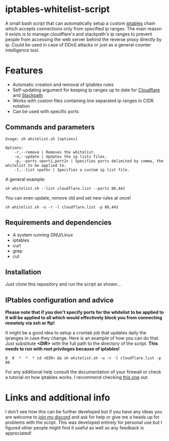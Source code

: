 # iptables-whitelist-script

A small bash script that can automatically setup a custom [iptables](https://en.wikipedia.org/wiki/Iptables) chain which accepts connections only from specified ip ranges. The main reason it exists is to manage cloudflare's and stackpath's ip ranges to prevent people from accessing the web server behind the reverse proxy directly by ip. Could be used in case of DDoS attacks or just as a general counter intelligence tool. 


# Features

 - Automatic creation and removal of iptables rules 
 - Self-updating argument for keeping ip ranges up to date for [Cloudflare](https://www.cloudflare.com/ips/) and [Stackpath](https://support.stackpath.com/hc/en-us/articles/360001091666)
 - Works with custom files containing line separated ip ranges in CIDR notation
 - Can be used with specific ports

## Commands and parameters

    
    Usage: sh whitelist.sh [options]
    
    Options:
	    -r,--remove | Removes the whitelist.
	    -u,--update | Updates the ip lists files.
	    -p,--ports <port1,port2> | Specifies ports delimited by comma, the whitelist to be applied to.
	    -l,--list <path> | Specifies a custom ip list file.

A general example:

    sh whitelist.sh --list cloudflare.list --ports 80,443 
You can even update, remove old and set new rules at once!

    sh whitelist.sh -u -r -l cloudflare.list -p 80,443

## Requirements and dependencies

 - A system running GNU/Linux
 - iptables
- curl
- grep
- cut

## Installation
Just clone this repository and run the script as shown...

## IPtables configuration and advice
**Please note that if you don't specify ports for the whitelist to be applied to it will be applied to all which would effectively block you from connecting remotely via ssh or ftp!**

It might be a good idea to setup a crontab job that updates daily the ipranges in case they change. Here is an example of how you can do that. Just substitute **\<DIR>** with the full path to the directory of the script. **This needs to run with root privileges because of iptables!**

    0  0  *  *  * cd <DIR> && sh whitelist.sh -u -r -l cloudflare.list -p 80

For any additional help consult the documentation of your firewall or check a tutorial on how iptables works. I recommend checking [this one](https://www.booleanworld.com/depth-guide-iptables-linux-firewall/) out. 

# Links and additional info

I don't see how this can be further developed but if you have any ideas you are welcome to [join my discord](https://discord.gg/VMSDGVD) and ask for help or give me a heads up for problems with the script. This was developed entirely for personal use but I figured other people might find it useful as well so any feedback is appreciated!
